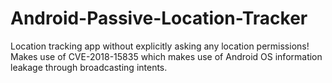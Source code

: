 # Android-Passive-Location-Tracker
Location tracking app without explicitly asking any location permissions! Makes use of CVE-2018-15835 which makes use of Android OS information leakage through broadcasting intents.


